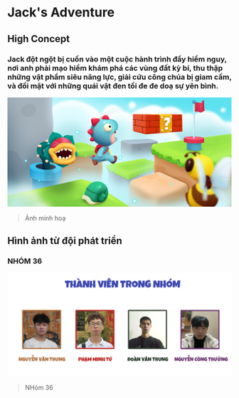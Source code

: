 # Jack's Adventure
## High Concept
### Jack đột ngột bị cuốn vào một cuộc hành trình đầy hiểm nguy, nơi anh phải mạo hiểm khám phá các vùng đất kỳ bí, thu thập những vật phẩm siêu năng lực, giải cứu công chúa bị giam cầm, và đối mặt với những quái vật đen tối đe đe doạ sự yên bình.

![Hành trình kỳ diệu](./Assets/Textures/cover.png)
> Ảnh minh hoạ

## Hình ảnh từ đội phát triển
### NHÓM 36
![Team-member](./Assets/Textures/team.jpg)
> NHóm 36
